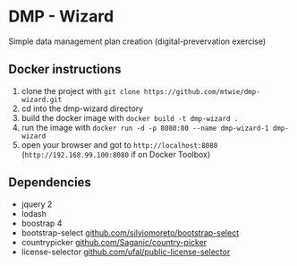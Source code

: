 # DMP - Wizard

Simple data management plan creation (digital-prevervation exercise)

## Docker instructions

1. clone the project with `git clone https://github.com/mtwie/dmp-wizard.git`
2. cd into the dmp-wizard directory
3. build the docker image with `docker build -t dmp-wizard .`
4. run the image with `docker run -d -p 8080:80 --name dmp-wizard-1 dmp-wizard`
5. open your browser and got to `http://localhost:8080` (`http://192.168.99.100:8080` if on Docker Toolbox)

## Dependencies
* jquery 2
* lodash
* boostrap 4
* bootstrap-select [github.com/silviomoreto/bootstrap-select](https://github.com/silviomoreto/bootstrap-select)
* countrypicker [github.com/Saganic/country-picker](https://github.com/Saganic/country-picker)
* license-selector [github.com/ufal/public-license-selector](https://github.com/ufal/public-license-selector)
